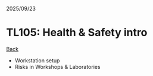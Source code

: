 2025/09/23

# TL105: Health & Safety intro

[Back](../README.md)

- Workstation setup
- Risks in Workshops & Laboratories